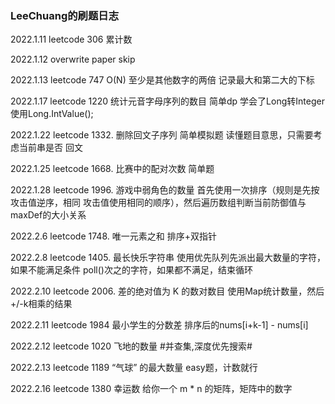 ### LeeChuang的刷题日志

2022.1.11 leetcode 306 累计数 

2022.1.12 overwrite paper skip

2022.1.13 leetcode 747 O(N) 至少是其他数字的两倍 记录最大和第二大的下标

2022.1.17 leetcode 1220 统计元音字母序列的数目  简单dp 学会了Long转Integer 
使用Long.IntValue();

2022.1.22 leetcode 1332. 删除回文子序列 简单模拟题 读懂题目意思，只需要考虑当前串是否
回文

2022.1.25 leetcode 1668. 比赛中的配对次数 简单题

2022.1.28 leetcode 1996. 游戏中弱角色的数量  首先使用一次排序（规则是先按攻击值逆序，相同
攻击值使用相同的顺序），然后遍历数组判断当前防御值与maxDef的大小关系

2022.2.6  leetcode  1748. 唯一元素之和  排序+双指针

2022.2.8  leetcode 1405. 最长快乐字符串  使用优先队列先派出最大数量的字符，如果不能满足条件
poll()次之的字符，如果都不满足，结束循环


2022.2.10  leetcode 2006. 差的绝对值为 K 的数对数目 使用Map统计数量，然后+/-k相乘的结果 


2022.2.11  leetcode  1984 最小学生的分数差 排序后的nums[i+k-1] - nums[i]

2022.2.12  leetcode  1020 飞地的数量 #并查集,深度优先搜索#

2022.2.13  leetcode  1189 “气球” 的最大数量 easy题，计数就行

2022.2.16  leetcode  1380 幸运数  给你一个 m * n 的矩阵，矩阵中的数字